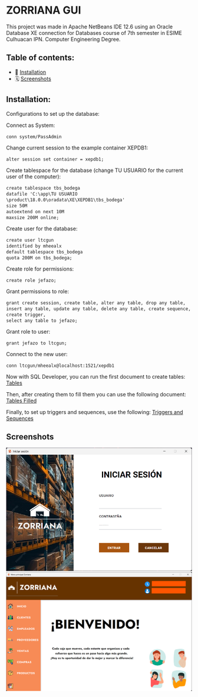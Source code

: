 
# ZORRIANA GUI

This project was made in Apache NetBeans IDE 12.6 using an Oracle Database XE connection for Databases course of 7th semester in ESIME Culhuacan IPN.
Computer Engineering Degree.

## Table of contents:

- 🚀 [Installation](#installation)
- 🗓 [Screenshots](#screenshots)

## Installation:

Configurations to set up the database:

Connect as System:

```
conn system/PassAdmin
```
Change current session to the example container XEPDB1:
```
alter session set container = xepdb1;
```
Create tablespace for the database (change TU USUARIO for the current user of the computer):
```
create tablespace tbs_bodega
datafile 'C:\app\TU USUARIO \product\18.0.0\oradata\XE\XEPDB1\tbs_bodega'
size 50M
autoextend on next 10M
maxsize 200M online;
```
Create user for the database: 

```
create user ltcgun
identified by mheealx
default tablespace tbs_bodega
quota 200M on tbs_bodega;
```
Create role for permissions:
```
create role jefazo;
```
Grant permissions to role:
```
grant create session, create table, alter any table, drop any table,
insert any table, update any table, delete any table, create sequence, create trigger,
select any table to jefazo;
```
Grant role to user:
```
grant jefazo to ltcgun;
```

Connect to the new user:
```
conn ltcgun/mheealx@localhost:1521/xepdb1
```
Now with SQL Developer, you can run the first document to create tables: [Tables](.readme/tablas.txt)

Then, after creating them to fill them you can use the following document: [Tables Filled](.readme/llenadotablas.txt)

Finally, to set up triggers and sequences, use the following: [Triggers and Sequences](.readme/secuenciasytriggers.txt)


## Screenshots

![Login](https://github.com/g4x6n/zorriana/raw/master/.readme/login.png)
![Dashboard](https://github.com/g4x6n/zorriana/raw/master/.readme/dashboard.png)

